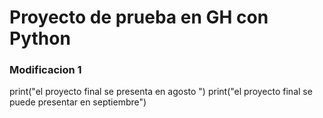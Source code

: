# Proyecto de prueba en GH con Python
### Modificacion 1
print("el proyecto final se presenta en agosto ")
print("el proyecto final se puede presentar en septiembre")


